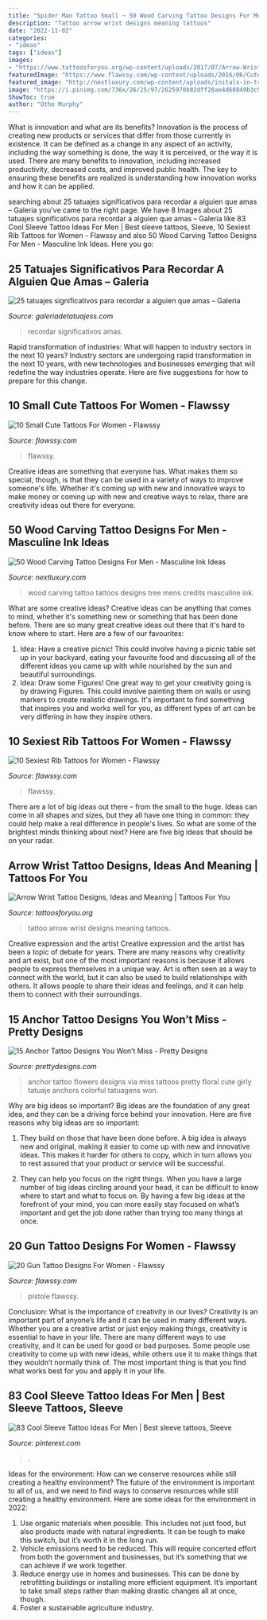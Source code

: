 ```yaml
---
title: "Spider Man Tattoo Small ~ 50 Wood Carving Tattoo Designs For Men"
description: "Tattoo arrow wrist designs meaning tattoos"
date: "2022-11-02"
categories:
- "ideas"
tags: ["ideas"]
images:
- "https://www.tattoosforyou.org/wp-content/uploads/2017/07/Arrow-Wrist-Tattoo.jpg"
featuredImage: "https://www.flawssy.com/wp-content/uploads/2016/06/Cute-Tattoos-On-Wrist-1.jpg"
featured_image: "http://nextluxury.com/wp-content/uploads/initals-in-tree-wood-carving-mens-inner-arm-bicep-tattoos.jpg"
image: "https://i.pinimg.com/736x/26/25/97/2625970b82dff28ae4d68849b3c945fc.jpg"
ShowToc: true
author: "Otho Murphy"
---
```



What is innovation and what are its benefits?
Innovation is the process of creating new products or services that differ from those currently in existence. It can be defined as a change in any aspect of an activity, including the way something is done, the way it is perceived, or the way it is used. 
There are many benefits to innovation, including increased productivity, decreased costs, and improved public health. The key to ensuring these benefits are realized is understanding how innovation works and how it can be applied.

	

		
searching about 25 tatuajes significativos para recordar a alguien que amas – Galeria you've came to the right page. We have 8 Images about 25 tatuajes significativos para recordar a alguien que amas – Galeria like 83 Cool Sleeve Tattoo Ideas For Men | Best sleeve tattoos, Sleeve, 10 Sexiest Rib Tattoos for Women - Flawssy and also 50 Wood Carving Tattoo Designs For Men - Masculine Ink Ideas. Here you go:
		
    
## 25 Tatuajes Significativos Para Recordar A Alguien Que Amas – Galeria

<img loading=lazy src="https://galeriadetatuajess.com/wp-content/uploads/2020/08/tatuajes-conmemorativos-6.jpg" onerror="this.onerror=null;this.src='https://tse2.mm.bing.net/th?id=OIP.FwwOIk2b2MigBhXQiRl1FQHaKN&amp;pid=15.1';" alt="25 tatuajes significativos para recordar a alguien que amas – Galeria">

_Source: galeriadetatuajess.com_

>recordar significativos amas. 

	

Rapid transformation of industries: What will happen to industry sectors in the next 10 years?
Industry sectors are undergoing rapid transformation in the next 10 years, with new technologies and businesses emerging that will redefine the way industries operate. Here are five suggestions for how to prepare for this change.

    
## 10 Small Cute Tattoos For Women - Flawssy

<img loading=lazy src="https://www.flawssy.com/wp-content/uploads/2016/06/Cute-Tattoos-On-Wrist-1.jpg" onerror="this.onerror=null;this.src='https://tse2.mm.bing.net/th?id=OIP.llwyj33jmA1cFzZ4eGrGHAHaLI&amp;pid=15.1';" alt="10 Small Cute Tattoos For Women - Flawssy">

_Source: flawssy.com_

>flawssy. 

	

Creative ideas are something that everyone has. What makes them so special, though, is that they can be used in a variety of ways to improve someone's life. Whether it's coming up with new and innovative ways to make money or coming up with new and creative ways to relax, there are creativity ideas out there for everyone.

    
## 50 Wood Carving Tattoo Designs For Men - Masculine Ink Ideas

<img loading=lazy src="http://nextluxury.com/wp-content/uploads/initals-in-tree-wood-carving-mens-inner-arm-bicep-tattoos.jpg" onerror="this.onerror=null;this.src='https://tse3.mm.bing.net/th?id=OIP.F0nj1arOToTeBblV17Pd2wHaJQ&amp;pid=15.1';" alt="50 Wood Carving Tattoo Designs For Men - Masculine Ink Ideas">

_Source: nextluxury.com_

>wood carving tattoo tattoos designs tree mens credits masculine ink. 

	

What are some creative ideas?
Creative ideas can be anything that comes to mind, whether it's something new or something that has been done before. There are so many great creative ideas out there that it's hard to know where to start. Here are a few of our favourites: 
1. Idea: Have a creative picnic! This could involve having a picnic table set up in your backyard, eating your favourite food and discussing all of the different ideas you came up with while nourished by the sun and beautiful surroundings. 
2. Idea: Draw some Figures! One great way to get your creativity going is by drawing Figures. This could involve painting them on walls or using markers to create realistic drawings. It's important to find something that inspires you and works well for you, as different types of art can be very differing in how they inspire others. 

    
## 10 Sexiest Rib Tattoos For Women - Flawssy

<img loading=lazy src="https://www.flawssy.com/wp-content/uploads/2016/06/Girl-Rib-Tattoos-Quotes.jpg" onerror="this.onerror=null;this.src='https://tse1.mm.bing.net/th?id=OIP.bwGO7NcNVNoRM0JBIhlt9wHaJ4&amp;pid=15.1';" alt="10 Sexiest Rib Tattoos for Women - Flawssy">

_Source: flawssy.com_

>flawssy. 

	

There are a lot of big ideas out there – from the small to the huge. Ideas can come in all shapes and sizes, but they all have one thing in common: they could help make a real difference in people's lives. So what are some of the brightest minds thinking about next? Here are five big ideas that should be on your radar.

    
## Arrow Wrist Tattoo Designs, Ideas And Meaning | Tattoos For You

<img loading=lazy src="https://www.tattoosforyou.org/wp-content/uploads/2017/07/Arrow-Wrist-Tattoo.jpg" onerror="this.onerror=null;this.src='https://tse2.mm.bing.net/th?id=OIP.nAbtz14jwH95QJ1Vo3D6WAHaJ3&amp;pid=15.1';" alt="Arrow Wrist Tattoo Designs, Ideas and Meaning | Tattoos For You">

_Source: tattoosforyou.org_

>tattoo arrow wrist designs meaning tattoos. 

	

Creative expression and the artist
Creative expression and the artist has been a topic of debate for years. There are many reasons why creativity and art exist, but one of the most important reasons is because it allows people to express themselves in a unique way. Art is often seen as a way to connect with the world, but it can also be used to build relationships with others. It allows people to share their ideas and feelings, and it can help them to connect with their surroundings.

    
## 15 Anchor Tattoo Designs You Won’t Miss - Pretty Designs

<img loading=lazy src="http://www.prettydesigns.com/wp-content/uploads/2014/09/Anchor-and-Flowers-Tattoo.jpg" onerror="this.onerror=null;this.src='https://tse2.mm.bing.net/th?id=OIP.N_PkpPQzC90--oLVk6PmYgHaKZ&amp;pid=15.1';" alt="15 Anchor Tattoo Designs You Won’t Miss - Pretty Designs">

_Source: prettydesigns.com_

>anchor tattoo flowers designs via miss tattoos pretty floral cute girly tatuaje anchors colorful tatuagens won. 

	

Why are big ideas so important?
Big ideas are the foundation of any great idea, and they can be a driving force behind your innovation. Here are five reasons why big ideas are so important:
1. They build on those that have been done before. A big idea is always new and original, making it easier to come up with new and innovative ideas. This makes it harder for others to copy, which in turn allows you to rest assured that your product or service will be successful.

2. They can help you focus on the right things. When you have a large number of big ideas circling around your head, it can be difficult to know where to start and what to focus on. By having a few big ideas at the forefront of your mind, you can more easily stay focused on what’s important and get the job done rather than trying too many things at once.

    
## 20 Gun Tattoo Designs For Women - Flawssy

<img loading=lazy src="https://www.flawssy.com/wp-content/uploads/2016/04/gun-is-back.jpg" onerror="this.onerror=null;this.src='https://tse1.mm.bing.net/th?id=OIP.-JJm_zMh_FNdGsKXm43r7wHaJ4&amp;pid=15.1';" alt="20 Gun Tattoo Designs For Women - Flawssy">

_Source: flawssy.com_

>pistole flawssy. 

	

Conclusion: What is the importance of creativity in our lives?
Creativity is an important part of anyone’s life and it can be used in many different ways. Whether you are a creative artist or just enjoy making things, creativity is essential to have in your life. There are many different ways to use creativity, and it can be used for good or bad purposes. Some people use creativity to come up with new ideas, while others use it to make things that they wouldn’t normally think of. The most important thing is that you find what works best for you and apply it in your life.

    
## 83 Cool Sleeve Tattoo Ideas For Men | Best Sleeve Tattoos, Sleeve

<img loading=lazy src="https://i.pinimg.com/736x/26/25/97/2625970b82dff28ae4d68849b3c945fc.jpg" onerror="this.onerror=null;this.src='https://tse4.mm.bing.net/th?id=OIP.S1zEQT3xaPBLPIy-T1pJcwHaPZ&amp;pid=15.1';" alt="83 Cool Sleeve Tattoo Ideas For Men | Best sleeve tattoos, Sleeve">

_Source: pinterest.com_

>. 

	

Ideas for the environment: How can we conserve resources while still creating a healthy environment?
The future of the environment is important to all of us, and we need to find ways to conserve resources while still creating a healthy environment. Here are some ideas for the environment in 2022: 
1. Use organic materials when possible. This includes not just food, but also products made with natural ingredients. It can be tough to make this switch, but it’s worth it in the long run. 
2. Vehicle emissions need to be reduced. This will require concerted effort from both the government and businesses, but it’s something that we can achieve if we work together. 
3. Reduce energy use in homes and businesses. This can be done by retrofitting buildings or installing more efficient equipment. It’s important to take small steps rather than making drastic changes all at once, though. 
4. Foster a sustainable agriculture industry.

